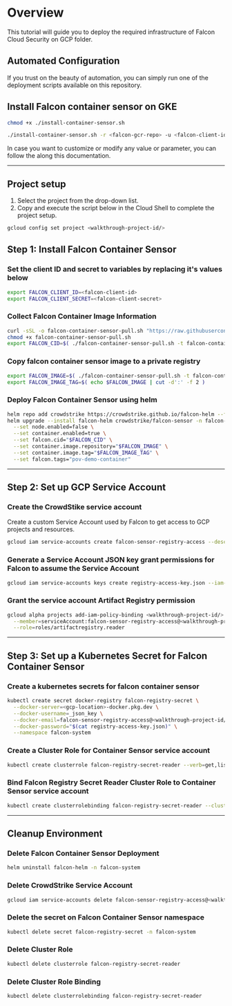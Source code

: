 # Overview

<walkthrough-tutorial-duration duration="10"></walkthrough-tutorial-duration>

This tutorial will guide you to deploy the required infrastructure of Falcon Cloud Security on GCP folder.

## Automated Configuration

If you trust on the beauty of automation, you can simply run one of the deployment scripts available on this repository.

## Install Falcon container sensor on GKE

```sh
chmod +x ./install-container-sensor.sh

./install-container-sensor.sh -r <falcon-gcr-repo> -u <falcon-client-id> -s <falcon-client-secret>
```

In case you want to customize or modify any value or parameter, you can follow the along this documentation.

--------------------------------

## Project setup

1. Select the project from the drop-down list.
2. Copy and execute the script below in the Cloud Shell to complete the project setup.

<walkthrough-project-setup></walkthrough-project-setup>

```sh
gcloud config set project <walkthrough-project-id/>
```

## Step 1: Install Falcon Container Sensor

### Set the client ID and secret to variables by replacing it's values below

```sh
export FALCON_CLIENT_ID=<falcon-client-id>
export FALCON_CLIENT_SECRET=<falcon-client-secret>
```

### Collect Falcon Container Image Information

```sh
curl -sSL -o falcon-container-sensor-pull.sh "https://raw.githubusercontent.com/CrowdStrike/falcon-scripts/main/bash/containers/falcon-container-sensor-pull/falcon-container-sensor-pull.sh"
chmod +x falcon-container-sensor-pull.sh
export FALCON_CID=$( ./falcon-container-sensor-pull.sh -t falcon-container --get-cid )
```

### Copy falcon container sensor image to a private registry

```sh
export FALCON_IMAGE=$( ./falcon-container-sensor-pull.sh -t falcon-container -c <falcon-gcr-repo> )
export FALCON_IMAGE_TAG=$( echo $FALCON_IMAGE | cut -d':' -f 2 )
```

### Deploy Falcon Container Sensor using helm

```sh
helm repo add crowdstrike https://crowdstrike.github.io/falcon-helm --force-update
helm upgrade --install falcon-helm crowdstrike/falcon-sensor -n falcon-system --create-namespace \
  --set node.enabled=false \
  --set container.enabled=true \
  --set falcon.cid="$FALCON_CID" \
  --set container.image.repository="$FALCON_IMAGE" \
  --set container.image.tag="$FALCON_IMAGE_TAG" \
  --set falcon.tags="pov-demo-container"
```

--------------------------------

## Step 2: Set up GCP Service Account

### Create the CrowdStike service account

Create a custom Service Account used by Falcon to get access to GCP projects and resources.

```sh
gcloud iam service-accounts create falcon-sensor-registry-access --description="GCP service account to allow Falcon Container Sensor to access private registries" --display-name="CrowdStrike Sensor Registry Access"
```

### Generate a Service Account JSON key grant permissions for Falcon to assume the Service Account

```sh
gcloud iam service-accounts keys create registry-access-key.json --iam-account=falcon-sensor-registry-access@<walkthrough-project-id/>.iam.gserviceaccount.com
```

### Grant the service account Artifact Registry permission

```sh
gcloud alpha projects add-iam-policy-binding <walkthrough-project-id/> \
  --member=serviceAccount:falcon-sensor-registry-access@<walkthrough-project-id/>.iam.gserviceaccount.com \
  --role=roles/artifactregistry.reader
```

--------------------------------

## Step 3: Set up a Kubernetes Secret for Falcon Container Sensor

### Create a kubernetes secrets for falcon container sensor

```sh
kubectl create secret docker-registry falcon-registry-secret \
  --docker-server=<gcp-location>-docker.pkg.dev \
  --docker-username=_json_key \
  --docker-email=falcon-sensor-registry-access@<walkthrough-project-id/>.iam.gserviceaccount.com \
  --docker-password="$(cat registry-access-key.json)" \
  --namespace falcon-system
```

### Create a Cluster Role for Container Sensor service account

```sh
kubectl create clusterrole falcon-registry-secret-reader --verb=get,list --resource=secrets --resource-name=falcon-registry-secret
```

### Bind Falcon Registry Secret Reader Cluster Role to Container Sensor service account

```sh
kubectl create clusterrolebinding falcon-registry-secret-reader --clusterrole=falcon-registry-secret-reader --serviceaccount=falcon-system:crowdstrike-falcon-sa--resource-name=falcon-registry-secret
```

--------------------------------

## Cleanup Environment

### Delete Falcon Container Sensor Deployment

```sh
helm uninstall falcon-helm -n falcon-system
```

### Delete CrowdStrike Service Account

```sh
gcloud iam service-accounts delete falcon-sensor-registry-access@<walkthrough-project-id/>.iam.gserviceaccount.com
```

### Delete the secret on Falcon Container Sensor namespace

```sh
kubectl delete secret falcon-registry-secret -n falcon-system
```

### Delete Cluster Role

```sh
kubectl delete clusterrole falcon-registry-secret-reader 
```

### Delete Cluster Role Binding

```sh
kubectl delete clusterrolebinding falcon-registry-secret-reader
```
